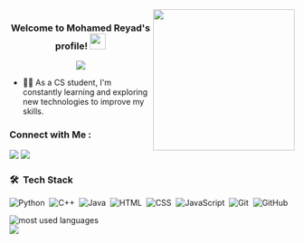 
<img width="250" align="right" src="https://c.tenor.com/_DOBjnGspYAAAAAM/code-coding.gif">

<h3 align="center">
  Welcome to Mohamed Reyad's profile!
  <img src="https://media.giphy.com/media/hvRJCLFzcasrR4ia7z/giphy.gif" width="28">
</h3>

<!-- Typing SVG by DenverCoder1 - https://github.com/DenverCoder1/readme-typing-svg -->
<p align="center">
  <a href="https://github.com/DenverCoder1/readme-typing-svg"><img src="https://readme-typing-svg.herokuapp.com/?lines=Computer%20Science%20Student%20;Like%20learning%20new%20things&font=Fira%20Code&center=true&width=440&height=45&color=f75c7e&vCenter=true&size=22"></a>
</p> 

- 👨‍💻 As a CS student, I'm constantly learning and exploring new technologies to improve my skills.

### Connect with Me :

<a href="linkedin.com/in/mohamed-a-reyad-914292240" target="_blank"><img src="https://img.shields.io/badge/-Mohamed%20Reyad-0077B5?style=for-the-badge&logo=Linkedin&logoColor=white"/></a>
<a href="[https://t.me/YousefMohamed01](https://codeforces.com/profile/mreyad66)" target="_blank"><img src="https://img.shields.io/badge/-Mohamed%20Reyad-0077B5?style=for-the-badge&logo=codeforces&logoColor=white"/></a>
### 🛠 &nbsp;Tech Stack
![Python](https://img.shields.io/badge/-Python%20-05122A?style=flat&logo=python)&nbsp;
![C++](https://img.shields.io/badge/-C++%20-05122A?style=flat&logo=c++)&nbsp;
![Java](https://img.shields.io/badge/-Java%20-05122A?style=flat&logo=java)&nbsp;
![HTML](https://img.shields.io/badge/-HTML-05122A?style=flat&logo=HTML5)&nbsp;
![CSS](https://img.shields.io/badge/-CSS-05122A?style=flat&logo=CSS3&logoColor=1572B6)&nbsp;
![JavaScript](https://img.shields.io/badge/-JavaScript-05122A?style=flat&logo=javascript)&nbsp;
![Git](https://img.shields.io/badge/-Git-05122A?style=flat&logo=git)&nbsp;
![GitHub](https://img.shields.io/badge/-GitHub-05122A?style=flat&logo=github)&nbsp;

<img align="left" src="https://github-readme-stats.vercel.app/api/top-langs?username=reyad-7&show_icons=true&locale=en&layout=compact&theme=radical" alt="most used languages" />
<br>

<a href="https://komarev.com/ghpvc/?username=reyad-7&style=for-the-badge">
    <img src="https://komarev.com/ghpvc/?username=reyad-7&style=for-the-badge">
</a>
